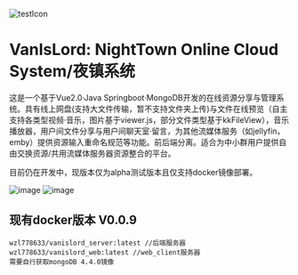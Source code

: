 ![testIcon](https://user-images.githubusercontent.com/55415793/173568881-43b09052-592d-412d-b3c2-e4e7c310cb4e.png)

# VanIsLord: NightTown Online Cloud System/夜镇系统

这是一个基于Vue2.0·Java Springboot·MongoDB开发的在线资源分享与管理系统。具有线上网盘(支持大文件传输，暂不支持文件夹上传)与文件在线预览（自主支持各类型视频·音乐，图片基于viewer.js，部分文件类型基于kkFileView），音乐播放器，用户间文件分享与用户间聊天室·留言，为其他流媒体服务（如jellyfin，emby）提供资源输入重命名规范等功能。前后端分离。适合为中小群用户提供自由交换资源/共用流媒体服务器资源整合的平台。

目前仍在开发中，现版本仅为alpha测试版本且仅支持docker镜像部署。

![image](https://user-images.githubusercontent.com/55415793/173569340-9c1efaa2-3329-4129-a4f0-aa33165f1473.png)
![image](https://user-images.githubusercontent.com/55415793/173570282-483bc72d-0d5b-40a7-874b-78e9cf775a20.png)


## 现有docker版本 V0.0.9
```
wzl778633/vanislord_server:latest //后端服务器
wzl778633/vanislord_web:latest //web_client服务器
需要自行获取mongoDB 4.4.0镜像
```


